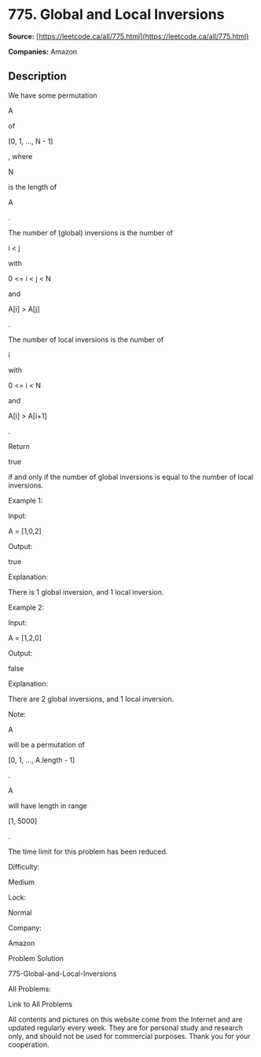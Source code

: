 # 775. Global and Local Inversions

**Source:** [https://leetcode.ca/all/775.html](https://leetcode.ca/all/775.html)

**Companies:** Amazon

## Description

We have some permutation

A

of

[0, 1, ..., N - 1]

, where

N

is the length of

A

.

The number of (global) inversions is the number of

i < j

with

0 <= i
        < j < N

and

A[i] > A[j]

.

The number of local inversions is the number of

i

with

0 <= i <
        N

and

A[i] > A[i+1]

.

Return

true

if and only if the number of global inversions is equal to the
        number of local inversions.

Example 1:

Input:

A = [1,0,2]

Output:

true

Explanation:

There is 1 global inversion, and 1 local inversion.

Example 2:

Input:

A = [1,2,0]

Output:

false

Explanation:

There are 2 global inversions, and 1 local inversion.

Note:

A

will be a permutation of

[0, 1, ..., A.length - 1]

.

A

will have length in range

[1, 5000]

.

The time limit for this problem has been reduced.

Difficulty:

Medium

Lock:

Normal

Company:

Amazon

Problem Solution

775-Global-and-Local-Inversions

All Problems:

Link to All Problems

All contents and pictures on this website come from the Internet and are updated regularly every week. They are for personal study and research only, and should not be used for commercial purposes. Thank you for your cooperation.

